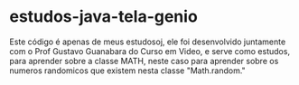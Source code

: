 # estudos-java-tela-genio
Este código é apenas de meus estudosoj, ele foi desenvolvido juntamente com o Prof Gustavo Guanabara do Curso em Video, e serve como estudos, para aprender sobre a classe MATH, neste caso para aprender sobre os numeros randomicos que existem nesta classe "Math.random."
